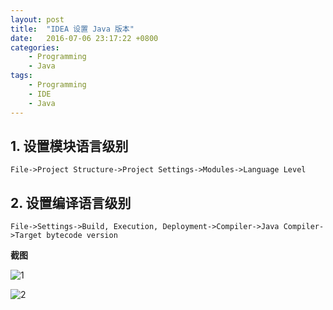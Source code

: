 ```yaml
---
layout: post
title:  "IDEA 设置 Java 版本"
date:   2016-07-06 23:17:22 +0800
categories:
    - Programming
    - Java
tags:
    - Programming
    - IDE
    - Java
---
```


## 1. 设置模块语言级别

`File->Project Structure->Project Settings->Modules->Language Level`

<!-- more -->

## 2. 设置编译语言级别

`File->Settings->Build, Execution, Deployment->Compiler->Java Compiler->Target bytecode version`

**截图**

![1](/images/idea-set-java-version-1.jpg)

![2](/images/idea-set-java-version-2.jpg)
